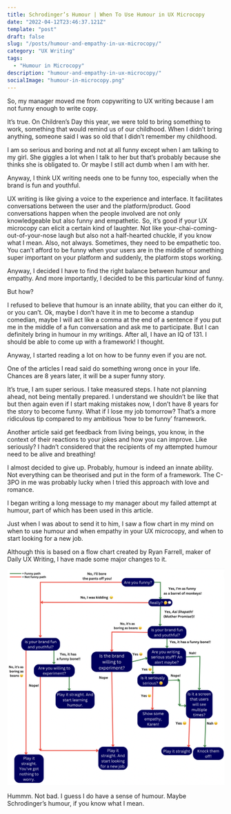 ```yaml
---
title: Schrodinger’s Humour | When To Use Humour in UX Microcopy
date: "2022-04-12T23:46:37.121Z"
template: "post"
draft: false
slug: "/posts/humour-and-empathy-in-ux-microcopy/"
category: "UX Writing"
tags:
  - "Humour in Microcopy"
description: "humour-and-empathy-in-ux-microcopy/"
socialImage: "humour-in-microcopy.png"
---
```



So, my manager moved me from copywriting to UX writing because I am not funny enough to write copy.

It’s true. On Children’s Day this year, we were told to bring something to work, something that would remind us of our childhood. When I didn’t bring anything, someone said I was so old that I didn’t remember my childhood.

I am so serious and boring and not at all funny except when I am talking to my girl. She giggles a lot when I talk to her but that’s probably because she thinks she is obligated to. Or maybe I still act dumb when I am with her.

Anyway, I think UX writing needs one to be funny too, especially when the brand is fun and youthful.

UX writing is like giving a voice to the experience and interface. It facilitates conversations between the user and the platform/product. Good conversations happen when the people involved are not only knowledgeable but also funny and empathetic. So, it’s good if your UX microcopy can elicit a certain kind of laughter. Not like your-chai-coming-out-of-your-nose laugh but also not a half-hearted chuckle, if you know what I mean. Also, not always. Sometimes, they need to be empathetic too. You can’t afford to be funny when your users are in the middle of something super important on your platform and suddenly, the platform stops working.

Anyway, I decided I have to find the right balance between humour and empathy. And more importantly, I decided to be this particular kind of funny.

But how?

I refused to believe that humour is an innate ability, that you can either do it, or you can’t. Ok, maybe I don’t have it in me to become a standup comedian, maybe I will act like a comma at the end of a sentence if you put me in the middle of a fun conversation and ask me to participate. But I can definitely bring in humour in my writings. After all, I have an IQ of 131. I should be able to come up with a framework! I thought.

Anyway, I started reading a lot on how to be funny even if you are not.

One of the articles I read said do something wrong once in your life. Chances are 8 years later, it will be a super funny story.

It’s true, I am super serious. I take measured steps. I hate not planning ahead, not being mentally prepared. I understand we shouldn’t be like that but then again even if I start making mistakes now, I don’t have 8 years for the story to become funny. What if I lose my job tomorrow? That’s a more ridiculous tip compared to my ambitious ‘how to be funny’ framework.

Another article said get feedback from living beings, you know, in the context of their reactions to your jokes and how you can improve. Like seriously? I hadn’t considered that the recipients of my attempted humour need to be alive and breathing!

I almost decided to give up. Probably, humour is indeed an innate ability. Not everything can be theorised and put in the form of a framework. The C-3PO in me was probably lucky when I tried this approach with love and romance.

I began writing a long message to my manager about my failed attempt at humour, part of which has been used in this article.

Just when I was about to send it to him, I saw a flow chart in my mind on when to use humour and when empathy in your UX microcopy, and when to start looking for a new job.

Although this is based on a flow chart created by Ryan Farrell, maker of Daily UX Writing, I have made some major changes to it.

![Humour in Microcopy](humour-in-microcopy.png)

Hummm. Not bad. I guess I do have a sense of humour. Maybe Schrodinger’s humour, if you know what I mean.
